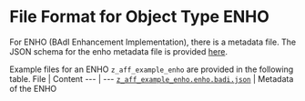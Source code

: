 # File Format for Object Type ENHO

For ENHO (BAdI Enhancement Implementation), there is a metadata file.
The JSON schema for the enho metadata file is provided [here](./enho.json).

Example files for an ENHO `z_aff_example_enho` are provided in the following table.
File | Content
 --- | ---
[`z_aff_example_enho.enho.badi.json`](./examples/z_aff_example_enho.enho.badi.json)    | Metadata of the ENHO
